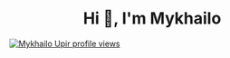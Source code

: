 <h1 align="center">Hi 👋, I'm Mykhailo</h1>

[![Mykhailo Upir profile views](https://u8views.com/api/v1/github/profiles/180851835/views/day-week-month-total-count.svg)](https://u8views.com/github/MykhailoUpir)
<!--
**MykhailoUpir/MykhailoUpir** is a ✨ _special_ ✨ repository because its `README.md` (this file) appears on your GitHub profile.

Here are some ideas to get you started:

- 🔭 I’m currently working on ...
- 🌱 I’m currently learning ...
- 👯 I’m looking to collaborate on ...
- 🤔 I’m looking for help with ...
- 💬 Ask me about ...
- 📫 How to reach me: ...
- 😄 Pronouns: ...
- ⚡ Fun fact: ...
-->
